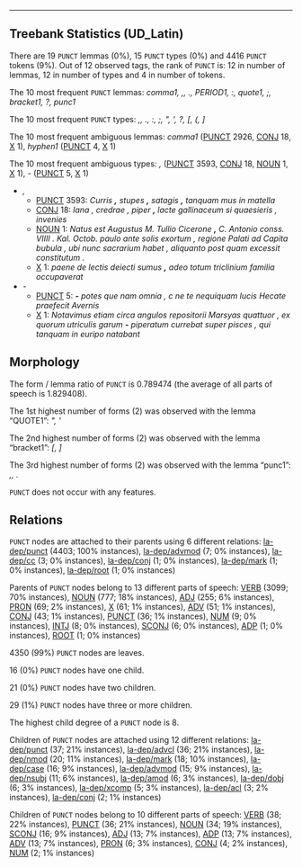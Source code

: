 

--------------------------------------------------------------------------------

## Treebank Statistics (UD_Latin)

There are 19 `PUNCT` lemmas (0%), 15 `PUNCT` types (0%) and 4416 `PUNCT` tokens (9%).
Out of 12 observed tags, the rank of `PUNCT` is: 12 in number of lemmas, 12 in number of types and 4 in number of tokens.

The 10 most frequent `PUNCT` lemmas: _comma1, ,, ., PERIOD1, :, quote1, ;, bracket1, ?, punc1_

The 10 most frequent `PUNCT` types:  _,, ., :, ;, ", ', ?, [, (, ]_

The 10 most frequent ambiguous lemmas: _comma1_ ([PUNCT]() 2926, [CONJ]() 18, [X]() 1), _hyphen1_ ([PUNCT]() 4, [X]() 1)

The 10 most frequent ambiguous types:  _,_ ([PUNCT]() 3593, [CONJ]() 18, [NOUN]() 1, [X]() 1), _-_ ([PUNCT]() 5, [X]() 1)


* _,_
  * [PUNCT]() 3593: _Curris <b>,</b> stupes <b>,</b> satagis <b>,</b> tanquam mus in matella_
  * [CONJ]() 18: _lana , credrae , piper <b>,</b> lacte gallinaceum si quaesieris , invenies_
  * [NOUN]() 1: _Natus est Augustus M. Tullio Cicerone <b>,</b> C. Antonio conss. VIIII . Kal. Octob. paulo ante solis exortum , regione Palati ad Capita bubula , ubi nunc sacrarium habet , aliquanto post quam excessit constitutum ._
  * [X]() 1: _paene de lectis deiecti sumus <b>,</b> adeo totum triclinium familia occupaverat_
* _-_
  * [PUNCT]() 5: _<b>-</b> potes que nam omnia , c ne te nequiquam lucis Hecate praefecit Avernis_
  * [X]() 1: _Notavimus etiam circa angulos repositorii Marsyas quattuor , ex quorum utriculis garum <b>-</b> piperatum currebat super pisces , qui tanquam in euripo natabant_

## Morphology

The form / lemma ratio of `PUNCT` is 0.789474 (the average of all parts of speech is 1.829408).

The 1st highest number of forms (2) was observed with the lemma “QUOTE1”: _", '_

The 2nd highest number of forms (2) was observed with the lemma “bracket1”: _[, ]_

The 3rd highest number of forms (2) was observed with the lemma “punc1”: _,, ._

`PUNCT` does not occur with any features.


## Relations

`PUNCT` nodes are attached to their parents using 6 different relations: [la-dep/punct]() (4403; 100% instances), [la-dep/advmod]() (7; 0% instances), [la-dep/cc]() (3; 0% instances), [la-dep/conj]() (1; 0% instances), [la-dep/mark]() (1; 0% instances), [la-dep/root]() (1; 0% instances)

Parents of `PUNCT` nodes belong to 13 different parts of speech: [VERB]() (3099; 70% instances), [NOUN]() (777; 18% instances), [ADJ]() (255; 6% instances), [PRON]() (69; 2% instances), [X]() (61; 1% instances), [ADV]() (51; 1% instances), [CONJ]() (43; 1% instances), [PUNCT]() (36; 1% instances), [NUM]() (9; 0% instances), [INTJ]() (8; 0% instances), [SCONJ]() (6; 0% instances), [ADP]() (1; 0% instances), [ROOT]() (1; 0% instances)

4350 (99%) `PUNCT` nodes are leaves.

16 (0%) `PUNCT` nodes have one child.

21 (0%) `PUNCT` nodes have two children.

29 (1%) `PUNCT` nodes have three or more children.

The highest child degree of a `PUNCT` node is 8.

Children of `PUNCT` nodes are attached using 12 different relations: [la-dep/punct]() (37; 21% instances), [la-dep/advcl]() (36; 21% instances), [la-dep/nmod]() (20; 11% instances), [la-dep/mark]() (18; 10% instances), [la-dep/case]() (16; 9% instances), [la-dep/advmod]() (15; 9% instances), [la-dep/nsubj]() (11; 6% instances), [la-dep/amod]() (6; 3% instances), [la-dep/dobj]() (6; 3% instances), [la-dep/xcomp]() (5; 3% instances), [la-dep/acl]() (3; 2% instances), [la-dep/conj]() (2; 1% instances)

Children of `PUNCT` nodes belong to 10 different parts of speech: [VERB]() (38; 22% instances), [PUNCT]() (36; 21% instances), [NOUN]() (34; 19% instances), [SCONJ]() (16; 9% instances), [ADJ]() (13; 7% instances), [ADP]() (13; 7% instances), [ADV]() (13; 7% instances), [PRON]() (6; 3% instances), [CONJ]() (4; 2% instances), [NUM]() (2; 1% instances)

